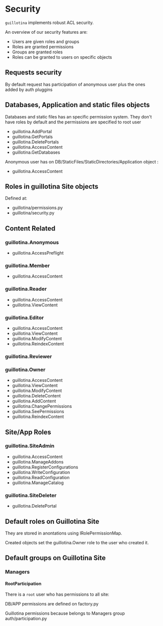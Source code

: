 # Security

`guillotina` implements robust ACL security.

An overview of our security features are:

* Users are given roles and groups
* Roles are granted permissions
* Groups are granted roles
* Roles can be granted to users on specific objects


## Requests security

By default request has participation of anonymous user plus the ones added by auth pluggins

## Databases, Application and static files objects

Databases and static files has an specific permission system. They don't have roles by default
and the permissions are specified to root user

 * guillotina.AddPortal
 * guillotina.GetPortals
 * guillotina.DeletePortals
 * guillotina.AccessContent
 * guillotina.GetDatabases

Anonymous user has on DB/StaticFiles/StaticDirectories/Application object :

 * guillotina.AccessContent

## Roles in guillotina Site objects

Defined at:

 * guillotina/permissions.py
 * guillotina/security.py

## Content Related

### guillotina.Anonymous

 * guillotina.AccessPreflight

### guillotina.Member

 * guillotina.AccessContent

### guillotina.Reader

 * guillotina.AccessContent
 * guillotina.ViewContent

### guillotina.Editor

 * guillotina.AccessContent
 * guillotina.ViewContent
 * guillotina.ModifyContent
 * guillotina.ReindexContent

### guillotina.Reviewer

### guillotina.Owner

 * guillotina.AccessContent
 * guillotina.ViewContent
 * guillotina.ModifyContent
 * guillotina.DeleteContent
 * guillotina.AddContent
 * guillotina.ChangePermissions
 * guillotina.SeePermissions
 * guillotina.ReindexContent

## Site/App Roles

### guillotina.SiteAdmin

 * guillotina.AccessContent
 * guillotina.ManageAddons
 * guillotina.RegisterConfigurations
 * guillotina.WriteConfiguration
 * guillotina.ReadConfiguration
 * guillotina.ManageCatalog

### guillotina.SiteDeleter

 * guillotina.DeletePortal

## Default roles on Guillotina Site

They are stored in anontations using IRolePermissionMap.

Created objects set the guillotina.Owner role to the user who created it.

## Default groups on Guillotina Site

### Managers

#### RootParticipation

There is a `root` user who has permissions to all site:

DB/APP permissions are defined on factory.py

Guillotina permissions because belongs to Managers group auth/participation.py

